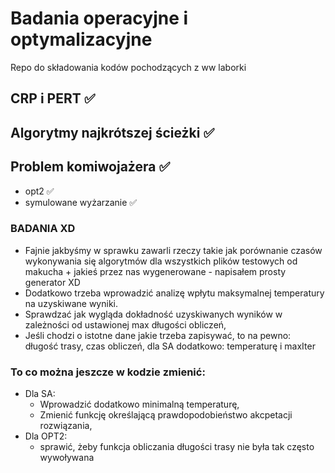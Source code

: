 # Badania operacyjne i optymalizacyjne
Repo do składowania kodów pochodzących z ww laborki

## CRP i PERT ✅ 

## Algorytmy najkrótszej ścieżki ✅

## Problem komiwojażera ✅
   - opt2 ✅
   - symulowane wyżarzanie ✅
   
### BADANIA XD
   - Fajnie jakbyśmy w sprawku zawarli rzeczy takie jak porównanie czasów wykonywania się algorytmów dla wszystkich plików testowych od makucha + jakieś przez nas wygenerowane - napisałem prosty generator XD 
   - Dodatkowo trzeba wprowadzić analizę wpłytu maksymalnej temperatury na uzyskiwane wyniki.
   - Sprawdzać jak wygląda dokładność uzyskiwanych wyników w zależności od ustawionej max długości obliczeń,
   - Jeśli chodzi o istotne dane jakie trzeba zapisywać, to na pewno: długość trasy, czas obliczeń, dla SA dodatkowo: temperaturę i maxIter
   
### To co można jeszcze w kodzie zmienić:
   - Dla SA:
      * Wprowadzić dodatkowo minimalną temperaturę,
      * Zmienić funkcję określającą prawdopodobieństwo akcpetacji rozwiązania,
   - Dla OPT2:
      * sprawić, żeby funkcja obliczania długości trasy nie była tak często wywoływana
   
